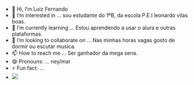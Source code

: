- 👋 Hi, I’m Luiz Fernando 
- 👀 I’m interested in ...  sou estudante do 1ºB, da escola P.E.I leonardo vilas boas.
- 🌱 I’m currently learning ... Estou aprendendo a usar o alura e outras plataformas.
- 💞️ I’m looking to collaborate on ... Nas minhas horas vagas gosto de dormir ou escutar musica.
- 📫 How to reach me ... Ser ganhador da mega sena.
- 😄 Pronouns: ... ney/mar
- ⚡ Fun fact: ...
-  ![](https://media1.tenor.com/m/-S1hLDFv1G0AAAAC/neymar-neymar-jr.gif)

<!---
luizfernando777/luizfernando777 is a ✨ special ✨ repository because its `README.md` (this file) appears on your GitHub profile.
You can click the Preview link to take a look at your changes.
--->
